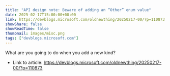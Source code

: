 ```yaml
---
title: "API design note: Beware of adding an “Other” enum value"
date: 2025-02-17T15:00:00+00:00
link: https://devblogs.microsoft.com/oldnewthing/20250217-00/?p=110873
showShare: false
showReadTime: false
thumbnail: images/misc.png
tags: ["devblogs.microsoft.com"]
---
```

What are you going to do when you add a new kind?

- Link to article: https://devblogs.microsoft.com/oldnewthing/20250217-00/?p=110873